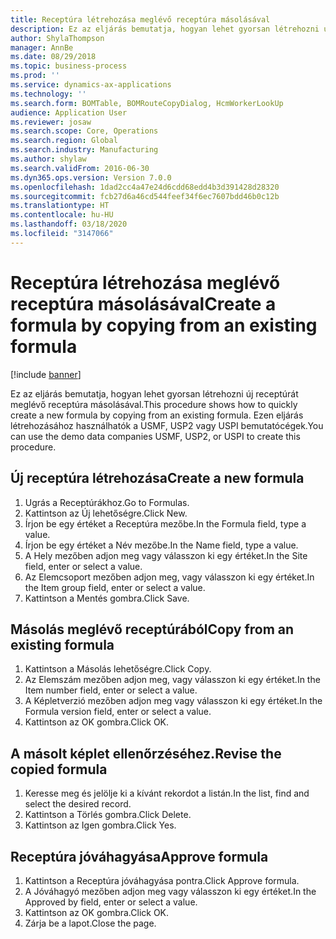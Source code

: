 ```yaml
---
title: Receptúra létrehozása meglévő receptúra másolásával
description: Ez az eljárás bemutatja, hogyan lehet gyorsan létrehozni új receptúrát meglévő receptúra másolásával.
author: ShylaThompson
manager: AnnBe
ms.date: 08/29/2018
ms.topic: business-process
ms.prod: ''
ms.service: dynamics-ax-applications
ms.technology: ''
ms.search.form: BOMTable, BOMRouteCopyDialog, HcmWorkerLookUp
audience: Application User
ms.reviewer: josaw
ms.search.scope: Core, Operations
ms.search.region: Global
ms.search.industry: Manufacturing
ms.author: shylaw
ms.search.validFrom: 2016-06-30
ms.dyn365.ops.version: Version 7.0.0
ms.openlocfilehash: 1dad2cc4a47e24d6cdd68edd4b3d391428d28320
ms.sourcegitcommit: fcb27d6a46cd544feef34f6ec7607bdd46b0c12b
ms.translationtype: HT
ms.contentlocale: hu-HU
ms.lasthandoff: 03/18/2020
ms.locfileid: "3147066"
---
```

# <a name="create-a-formula-by-copying-from-an-existing-formula"></a><span data-ttu-id="877e1-103">Receptúra létrehozása meglévő receptúra másolásával</span><span class="sxs-lookup"><span data-stu-id="877e1-103">Create a formula by copying from an existing formula</span></span>

[!include [banner](../../includes/banner.md)]

<span data-ttu-id="877e1-104">Ez az eljárás bemutatja, hogyan lehet gyorsan létrehozni új receptúrát meglévő receptúra másolásával.</span><span class="sxs-lookup"><span data-stu-id="877e1-104">This procedure shows how to quickly create a new formula by copying from an existing formula.</span></span> <span data-ttu-id="877e1-105">Ezen eljárás létrehozásához használhatók a USMF, USP2 vagy USPI bemutatócégek.</span><span class="sxs-lookup"><span data-stu-id="877e1-105">You can use the demo data companies USMF, USP2, or USPI to create this procedure.</span></span>


## <a name="create-a-new-formula"></a><span data-ttu-id="877e1-106">Új receptúra létrehozása</span><span class="sxs-lookup"><span data-stu-id="877e1-106">Create a new formula</span></span>
1. <span data-ttu-id="877e1-107">Ugrás a Receptúrákhoz.</span><span class="sxs-lookup"><span data-stu-id="877e1-107">Go to Formulas.</span></span>
2. <span data-ttu-id="877e1-108">Kattintson az Új lehetőségre.</span><span class="sxs-lookup"><span data-stu-id="877e1-108">Click New.</span></span>
3. <span data-ttu-id="877e1-109">Írjon be egy értéket a Receptúra mezőbe.</span><span class="sxs-lookup"><span data-stu-id="877e1-109">In the Formula field, type a value.</span></span>
4. <span data-ttu-id="877e1-110">Írjon be egy értéket a Név mezőbe.</span><span class="sxs-lookup"><span data-stu-id="877e1-110">In the Name field, type a value.</span></span>
5. <span data-ttu-id="877e1-111">A Hely mezőben adjon meg vagy válasszon ki egy értéket.</span><span class="sxs-lookup"><span data-stu-id="877e1-111">In the Site field, enter or select a value.</span></span>
6. <span data-ttu-id="877e1-112">Az Elemcsoport mezőben adjon meg, vagy válasszon ki egy értéket.</span><span class="sxs-lookup"><span data-stu-id="877e1-112">In the Item group field, enter or select a value.</span></span>
7. <span data-ttu-id="877e1-113">Kattintson a Mentés gombra.</span><span class="sxs-lookup"><span data-stu-id="877e1-113">Click Save.</span></span>

## <a name="copy-from-an-existing-formula"></a><span data-ttu-id="877e1-114">Másolás meglévő receptúrából</span><span class="sxs-lookup"><span data-stu-id="877e1-114">Copy from an existing formula</span></span>
1. <span data-ttu-id="877e1-115">Kattintson a Másolás lehetőségre.</span><span class="sxs-lookup"><span data-stu-id="877e1-115">Click Copy.</span></span>
2. <span data-ttu-id="877e1-116">Az Elemszám mezőben adjon meg, vagy válasszon ki egy értéket.</span><span class="sxs-lookup"><span data-stu-id="877e1-116">In the Item number field, enter or select a value.</span></span>
3. <span data-ttu-id="877e1-117">A Képletverzió mezőben adjon meg vagy válasszon ki egy értéket.</span><span class="sxs-lookup"><span data-stu-id="877e1-117">In the Formula version field, enter or select a value.</span></span>
4. <span data-ttu-id="877e1-118">Kattintson az OK gombra.</span><span class="sxs-lookup"><span data-stu-id="877e1-118">Click OK.</span></span>

## <a name="revise-the-copied-formula"></a><span data-ttu-id="877e1-119">A másolt képlet ellenőrzéséhez.</span><span class="sxs-lookup"><span data-stu-id="877e1-119">Revise the copied formula</span></span>
1. <span data-ttu-id="877e1-120">Keresse meg és jelölje ki a kívánt rekordot a listán.</span><span class="sxs-lookup"><span data-stu-id="877e1-120">In the list, find and select the desired record.</span></span>
2. <span data-ttu-id="877e1-121">Kattintson a Törlés gombra.</span><span class="sxs-lookup"><span data-stu-id="877e1-121">Click Delete.</span></span>
3. <span data-ttu-id="877e1-122">Kattintson az Igen gombra.</span><span class="sxs-lookup"><span data-stu-id="877e1-122">Click Yes.</span></span>

## <a name="approve-formula"></a><span data-ttu-id="877e1-123">Receptúra jóváhagyása</span><span class="sxs-lookup"><span data-stu-id="877e1-123">Approve formula</span></span>
1. <span data-ttu-id="877e1-124">Kattintson a Receptúra jóváhagyása pontra.</span><span class="sxs-lookup"><span data-stu-id="877e1-124">Click Approve formula.</span></span>
2. <span data-ttu-id="877e1-125">A Jóváhagyó mezőben adjon meg vagy válasszon ki egy értéket.</span><span class="sxs-lookup"><span data-stu-id="877e1-125">In the Approved by field, enter or select a value.</span></span>
3. <span data-ttu-id="877e1-126">Kattintson az OK gombra.</span><span class="sxs-lookup"><span data-stu-id="877e1-126">Click OK.</span></span>
4. <span data-ttu-id="877e1-127">Zárja be a lapot.</span><span class="sxs-lookup"><span data-stu-id="877e1-127">Close the page.</span></span>

